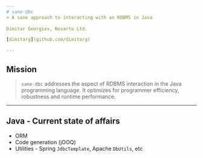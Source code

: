 ```yaml
---
# sane-dbc
> A sane approach to interacting with an RDBMS in Java
  
Dimitar Georgiev, Novarto Ltd.

[dimitarg](github.com/dimitarg)

---
```

## Mission

> `sane-dbc` addresses the aspect of RDBMS interaction in the Java programming language.
It optimizes for programmer efficiency, robustness and runtime performance.

---
## Java - Current state of affairs

- ORM
- Code generation (jOOQ)
- Utilities - Spring `JdbcTemplate`, Apache `DbUtils`, etc

